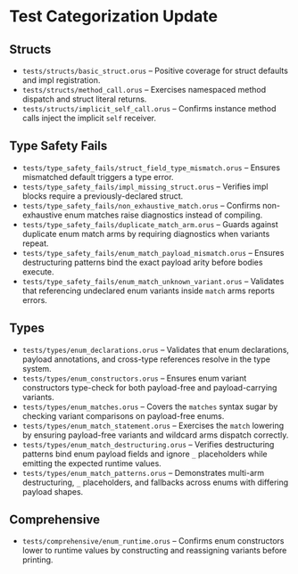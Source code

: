 # Test Categorization Update

## Structs
- `tests/structs/basic_struct.orus` – Positive coverage for struct defaults and impl registration.
- `tests/structs/method_call.orus` – Exercises namespaced method dispatch and struct literal returns.
- `tests/structs/implicit_self_call.orus` – Confirms instance method calls inject the implicit `self` receiver.

## Type Safety Fails
- `tests/type_safety_fails/struct_field_type_mismatch.orus` – Ensures mismatched default triggers a type error.
- `tests/type_safety_fails/impl_missing_struct.orus` – Verifies impl blocks require a previously-declared struct.
- `tests/type_safety_fails/non_exhaustive_match.orus` – Confirms non-exhaustive enum matches raise diagnostics instead of compiling.
- `tests/type_safety_fails/duplicate_match_arm.orus` – Guards against duplicate enum match arms by requiring diagnostics when variants repeat.
- `tests/type_safety_fails/enum_match_payload_mismatch.orus` – Ensures destructuring patterns bind the exact payload arity before bodies execute.
- `tests/type_safety_fails/enum_match_unknown_variant.orus` – Validates that referencing undeclared enum variants inside `match` arms reports errors.

## Types
- `tests/types/enum_declarations.orus` – Validates that enum declarations, payload annotations, and cross-type references resolve in the type system.
- `tests/types/enum_constructors.orus` – Ensures enum variant constructors type-check for both payload-free and payload-carrying variants.
- `tests/types/enum_matches.orus` – Covers the `matches` syntax sugar by checking variant comparisons on payload-free enums.
- `tests/types/enum_match_statement.orus` – Exercises the `match` lowering by ensuring payload-free variants and wildcard arms dispatch correctly.
- `tests/types/enum_match_destructuring.orus` – Verifies destructuring patterns bind enum payload fields and ignore `_` placeholders while emitting the expected runtime values.
- `tests/types/enum_match_patterns.orus` – Demonstrates multi-arm destructuring, `_` placeholders, and fallbacks across enums with differing payload shapes.

## Comprehensive
- `tests/comprehensive/enum_runtime.orus` – Confirms enum constructors lower to runtime values by constructing and reassigning variants before printing.
